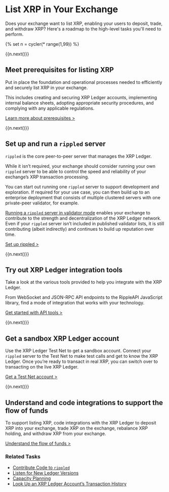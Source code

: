 # List XRP in Your Exchange

Does your exchange want to list XRP, enabling your users to deposit, trade, and withdraw XRP? Here's a roadmap to the high-level tasks you'll need to perform.

<!-- USE_CASE_STEPS_START -->
{% set n = cycler(* range(1,99)) %}

<span class="use-case-step-num">{{n.next()}}</span>
## Meet prerequisites for listing XRP

Put in place the foundation and operational processes needed to efficiently and securely list XRP in your exchange.

This includes creating and securing XRP Ledger accounts, implementing internal balance sheets, adopting appropriate security procedures, and complying with any applicable regulations.

[Learn more about prerequisites >](list-xrp-as-an-exchange.html#prerequisites-for-supporting-xrp)

<span class="use-case-step-num">{{n.next()}}</span>
## Set up and run a `rippled` server

`rippled` is the core peer-to-peer server that manages the XRP Ledger.

While it isn’t required, your exchange should consider running your own `rippled` server to be able to control the speed and reliability of your exchange’s XRP transaction processing.

You can start out running one `rippled` server to support development and exploration. If required for your use case, you can then build up to an enterprise deployment that consists of multiple clustered servers with one private-peer validator, for example.

[Running a `rippled` server in validator mode](run-a-rippled-validator.html) enables your exchange to contribute to the strength and decentralization of the XRP Ledger network. Even if your `rippled` server isn’t included in published validator lists, it is still contributing (albeit indirectly) and continues to build up reputation over time.

[Set up rippled >](manage-the-rippled-server.html)
<!--{# Using code font on "rippled" here breaks the buttonize effect #}-->

<span class="use-case-step-num">{{n.next()}}</span>
## Try out XRP Ledger integration tools

Take a look at the various tools provided to help you integrate with the XRP Ledger.

From WebSocket and JSON-RPC API endpoints to the RippleAPI JavaScript library, find a mode of integration that works with your technology.

[Get started with API tools >](get-started-with-the-rippled-api.html)

<span class="use-case-step-num">{{n.next()}}</span>
## Get a sandbox XRP Ledger account

Use the XRP Ledger Test Net to get a sandbox account. Connect your `rippled` server to the Test Net to make test calls and get to know the XRP Ledger. Once you’re ready to transact in real XRP, you can switch over to transacting on the live XRP Ledger.

[Get a Test Net account >](xrp-test-net-faucet.html)

<span class="use-case-step-num">{{n.next()}}</span>
## Understand and code integrations to support the flow of funds

To support listing XRP, code integrations with the XRP Ledger to deposit XRP into your exchange, trade XRP on the exchange, rebalance XRP holding, and withdraw XRP from your exchange.

[Understand the flow of funds >](list-xrp-as-an-exchange.html#flow-of-funds)

### Related Tasks

- [Contribute Code to `rippled`](contribute-code-to-rippled.html)
- [Listen for New Ledger Versions](subscription-methods.html)
- [Capacity Planning](capacity-planning.html)
- [Look Up an XRP Ledger Account’s Transaction History](tx_history.html)
<!-- for the future, link to Implement Destination Tags -->
